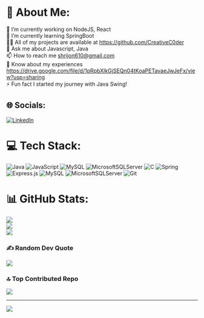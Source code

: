 # 💫 About Me:
🔭 I’m currently working on NodeJS, React<br>🌱 I’m currently learning SpringBoot<br>👨‍💻 All of my projects are available at https://github.com/CreativeC0der<br>💬 Ask me about Javascript, Java<br>📫 How to reach me shrijon610@gmail.com<br>📄 Know about my experiences https://drive.google.com/file/d/1pRpbXlkGjSEQn04tKoaPETavaeJwJeFx/view?usp=sharing<br>⚡ Fun fact I started my journey with Java Swing!


## 🌐 Socials:
[![LinkedIn](https://img.shields.io/badge/LinkedIn-%230077B5.svg?logo=linkedin&logoColor=white)](https://linkedin.com/in/shrijon-biswas) 

# 💻 Tech Stack:
![Java](https://img.shields.io/badge/java-%23ED8B00.svg?style=for-the-badge&logo=openjdk&logoColor=white) ![JavaScript](https://img.shields.io/badge/javascript-%23323330.svg?style=for-the-badge&logo=javascript&logoColor=%23F7DF1E) ![MySQL](https://img.shields.io/badge/mysql-4479A1.svg?style=for-the-badge&logo=mysql&logoColor=white) ![MicrosoftSQLServer](https://img.shields.io/badge/Microsoft%20SQL%20Server-CC2927?style=for-the-badge&logo=microsoft%20sql%20server&logoColor=white) ![C](https://img.shields.io/badge/c-%2300599C.svg?style=for-the-badge&logo=c&logoColor=white) ![Spring](https://img.shields.io/badge/spring-%236DB33F.svg?style=for-the-badge&logo=spring&logoColor=white) ![Express.js](https://img.shields.io/badge/express.js-%23404d59.svg?style=for-the-badge&logo=express&logoColor=%2361DAFB) ![MySQL](https://img.shields.io/badge/mysql-4479A1.svg?style=for-the-badge&logo=mysql&logoColor=white) ![MicrosoftSQLServer](https://img.shields.io/badge/Microsoft%20SQL%20Server-CC2927?style=for-the-badge&logo=microsoft%20sql%20server&logoColor=white) ![Git](https://img.shields.io/badge/git-%23F05033.svg?style=for-the-badge&logo=git&logoColor=white)
# 📊 GitHub Stats:
![](https://github-readme-stats.vercel.app/api?username=CreativeC0der&theme=vue&hide_border=false&include_all_commits=true&count_private=false)<br/>
![](https://github-readme-streak-stats.herokuapp.com/?user=CreativeC0der&theme=vue&hide_border=false)<br/>
![](https://github-readme-stats.vercel.app/api/top-langs/?username=CreativeC0der&theme=vue&hide_border=false&include_all_commits=true&count_private=false&layout=compact)

### ✍️ Random Dev Quote
![](https://quotes-github-readme.vercel.app/api?type=horizontal&theme=light)

### 🔝 Top Contributed Repo
![](https://github-contributor-stats.vercel.app/api?username=CreativeC0der&limit=5&theme=vue&combine_all_yearly_contributions=true)

---
[![](https://visitcount.itsvg.in/api?id=CreativeC0der&icon=0&color=12)](https://visitcount.itsvg.in)

<!-- Proudly created with GPRM ( https://gprm.itsvg.in ) -->
